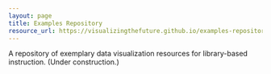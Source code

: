 ```yaml
---
layout: page
title: Examples Repository
resource_url: https://visualizingthefuture.github.io/examples-repository/
---
```


A repository of exemplary data visualization resources for library-based instruction. (Under construction.)
